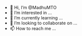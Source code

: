 - 👋 Hi, I’m @MadhuMTO
- 👀 I’m interested in ...
- 🌱 I’m currently learning ...
- 💞️ I’m looking to collaborate on ...
- 📫 How to reach me ...

<!---
MadhuMTO/MadhuMTO is a ✨ special ✨ repository because its `README.md` (this file) appears on your GitHub profile.
You can click the Preview link to take a look at your changes.
--->
